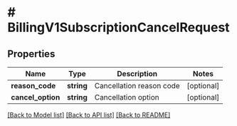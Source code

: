 # # BillingV1SubscriptionCancelRequest

## Properties

Name | Type | Description | Notes
------------ | ------------- | ------------- | -------------
**reason_code** | **string** | Cancellation reason code | [optional]
**cancel_option** | **string** | Cancellation option | [optional]

[[Back to Model list]](../../README.md#models) [[Back to API list]](../../README.md#endpoints) [[Back to README]](../../README.md)
